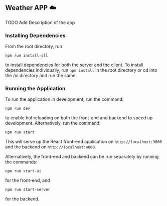 ## Weather APP :cloud:

TODO Add Description of the app
### Installing Dependencies
From the root directory, run
```
npm run install-all
```
to install dependencies for both the server and the client. To install dependencies individually, run `npm install` in the root directory or cd into the /ui directory and run the same.


### Running the Application
To run the application in development, run the command:
```
npm run dev
```
to enable hot reloading on both the front-end and backend to speed up development.
Alternatively, run the command:
```
npm run start
```
This will serve up the React front-end application on `http://localhost:3000` and the backend on `http://localhost:4000`.

Alternatively, the front-end and backend can be run separately by running the commands:
```
npm run start-ui
```
for the front-end, and
```
npm run start-server
```
for the backend.